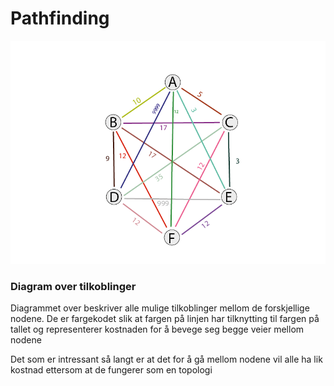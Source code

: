 <h1> Pathfinding </h1>

  ![Diagram](Diagram.png)
  
<h3> Diagram over tilkoblinger </h3>
Diagrammet over beskriver alle mulige tilkoblinger mellom de forskjellige nodene. De er fargekodet slik at fargen på linjen har tilknytting til fargen på tallet og representerer kostnaden for å bevege seg begge veier mellom nodene

Det som er intressant så langt er at det for å gå mellom nodene vil alle ha lik kostnad ettersom at de fungerer som en topologi
